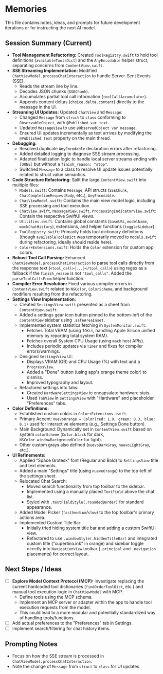 # Memories

This file contains notes, ideas, and prompts for future development iterations or for instructing the next AI model.

## Session Summary (Current)

*   **Tool Management Refactoring:** Created `ToolRegistry.swift` to hold tool definitions (`availableToolsDict`) and the `AnyEncodable` helper struct, separating concerns from `ContentView.swift`.
*   **SSE Streaming Implementation:** Modified `ChatViewModel.processChatInteraction` to handle Server-Sent Events (SSE).
    *   Reads the stream line by line.
    *   Decodes JSON chunks (`SSEChunk`).
    *   Accumulates partial tool call information (`toolCallAccumulator`).
    *   Appends content deltas (`choice.delta.content`) directly to the message in the UI.
*   **Streaming UI Updates:** Updated `ChatView` and `Message`:
    *   Changed `Message` from `struct` to `class` conforming to `ObservableObject`, with `@Published var text`.
    *   Updated `MessageView` to use `@ObservedObject var message`.
    *   Ensured UI updates incrementally as text arrives by modifying the `@Published text` property on the main thread.
*   **Debugging:**
    *   Resolved duplicate `AnyEncodable` declaration errors after refactoring.
    *   Added detailed logging to diagnose SSE stream processing.
    *   Adapted finalization logic to handle local server streams ending with `[DONE]` but without a `finish_reason: "stop"`.
    *   Switched `Message` to a class to resolve UI update issues potentially related to struct value semantics.
*   **Code Structure Refactoring:** Split the large `ContentView.swift` into multiple files:
    *   `Models.swift`: Contains `Message`, API structs (`SSEChunk`, `ChatCompletionRequestBody`, etc.), `AnyEncodable`.
    *   `ChatViewModel.swift`: Contains the main view model logic, including SSE processing and tool execution.
    *   `ChatView.swift`, `MessageView.swift`, `ProcessingIndicatorView.swift`: Contain the respective SwiftUI views.
    *   `Utilities.swift`: Contains global constants (`baseURL`, `modelName`, `mockChatHistory`), extensions, and helper functions (`toggleSidebar`).
    *   `ToolRegistry.swift`: Primarily holds tool dictionary definitions (though `availableToolsDict` was temporarily moved to `Models.swift` during refactoring, ideally should reside here).
    *   `Color+Extensions.swift`: Holds the `Color` extension for custom app colors.
*   **Robust Tool Call Parsing:** Enhanced `ChatViewModel.processChatInteraction` to parse tool calls directly from the response text (`<tool_call>{...}</tool_call>`) using regex as a fallback if the `finish_reason` is not `"tool_calls"`. Added the `parseToolCallsFrom` helper function.
*   **Compiler Error Resolution:** Fixed various compiler errors in `ContentView.swift` related to `NSColor`, `ColorScheme`, and background modifiers resulting from the refactoring.
*   **Settings View Implementation:**
    *   Created `SettingsView.swift` presented as a sheet from `ContentView.swift`.
    *   Added a settings gear icon button pinned to the bottom-left of the `ContentView` sidebar using `.safeAreaInset`.
    *   Implemented system statistics fetching in `SystemMonitor.swift`:
        *   Fetches Total VRAM (using `IOKit`, handling Apple Silicon unified memory by reporting total system RAM).
        *   Fetches overall System CPU Usage (using `mach` host APIs).
        *   Includes periodic updates via `Timer` and fixes for compiler errors/warnings.
    *   Designed `SettingsView` UI:
        *   Displays VRAM (GB) and CPU Usage (%) with text and a `ProgressView`.
        *   Added a "Done" button (using app's orange theme color) to dismiss.
        *   Improved typography and layout.
    *   Refactored settings into tabs:
        *   Created `HardwareSettingsView` to encapsulate hardware stats.
        *   Used `TabView` in `SettingsView` with "Hardware" and placeholder "Preferences" tabs.
*   **Color Definitions:**
    *   Established custom colors in `Color+Extensions.swift`.
    *   Primary Accent: `nuevoOrange = Color(red: 1.0, green: 0.3, blue: 0.1)` used for interactive elements (e.g., Settings Done button).
    *   Main Background: Dynamically set in `ContentView.swift` based on system `colorScheme` (`Color.black` for dark, `NSColor.windowBackgroundColor` for light).
    *   Other custom grays also defined (`nuevoDarkGray`, `nuevoLightGray`, etc.).
*   **UI Refinements:**
    *   Applied "Space Grotesk" font (Regular and Bold) to `SettingsView` title and text elements.
    *   Added a main "Settings" title (using `nuevoOrange`) to the top-left of the settings sheet.
    *   Relocated Chat Search:
        *   Moved search functionality from top toolbar to the sidebar.
        *   Implemented using a manually placed `TextField` above the chat list.
        *   Styled with `.textFieldStyle(.roundedBorder)` for standard appearance.
    *   Added Model Picker (`fast`/`medium`/`slow`) to the top toolbar's primary actions area.
    *   Implemented Custom Title Bar:
        *   Initially tried hiding system title bar and adding a custom SwiftUI view.
        *   Refactored to use `.windowStyle(.hiddenTitleBar)` and integrated custom title ("cupertino.ink" in orange) and sidebar toggle directly into `NavigationView` toolbar (`.principal` and `.navigation` placements) for correct layout.

## Next Steps / Ideas

- [ ] **Explore Model Context Protocol (MCP):** Investigate replacing the current hardcoded tool dictionaries (`findOrderToolDict`, etc.) and manual tool execution logic in `ChatViewModel` with MCP.
    - Define tools using the MCP schema.
    - Implement an MCP server or adapter within the app to handle tool execution requests from the model.
    - This could lead to a more modular and potentially standardized way of handling tools/functions.
- [ ] Add actual preferences to the "Preferences" tab in Settings.
- [ ] Implement search/filtering for chat history items.

## Prompting Notes

- Focus on how the SSE stream is processed in `ChatViewModel.processChatInteraction`.
- Note the change of `Message` from `struct` to `class` for UI updates.